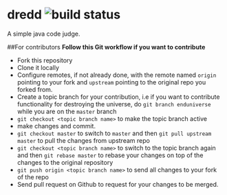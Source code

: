 # dredd  ![build status](https://travis-ci.org/pawandubey/dredd.svg?branch=master)
A simple java code judge.

##For contributors
**Follow this Git workflow if you want to contribute**
* Fork this repository
* Clone it locally
* Configure remotes, if not already done, with the remote named `origin` pointing to your fork and `upstream` pointing to the original repo you forked from.
* Create a topic branch for your contribution, i.e if you want to contribute functionality for destroying the universe, do `git branch enduniverse` while you are on the `master` branch
* `git checkout <topic branch name>` to make the topic branch active
* make changes and commit.
* `git checkout master` to switch to `master` and then `git pull upstream master` to pull the changes from upstream repo
* `git checkout <topic branch name>` to switch to the topic branch again and then `git rebase master` to rebase your changes on top of the changes to the original repository
* `git push origin <topic branch name>` to send all changes to your fork of the repo
* Send pull request on Github to request for your changes to be merged.
